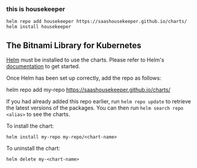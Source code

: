 ### this is housekeeper 

```
helm repo add housekeeper https://saashousekeeper.github.io/charts/
helm install housekeeper
```
## The Bitnami Library for Kubernetes

[Helm](https://helm.sh) must be installed to use the charts.  Please refer to
Helm's [documentation](https://helm.sh/docs) to get started.

Once Helm has been set up correctly, add the repo as follows:

helm repo add my-repo https://saashousekeeper.github.io/charts/

If you had already added this repo earlier, run `helm repo update` to retrieve
the latest versions of the packages.  You can then run `helm search repo
<alias>` to see the charts.

To install the <chart-name> chart:

    helm install my-repo my-repo/<chart-name>

To uninstall the chart:

    helm delete my-<chart-name>

